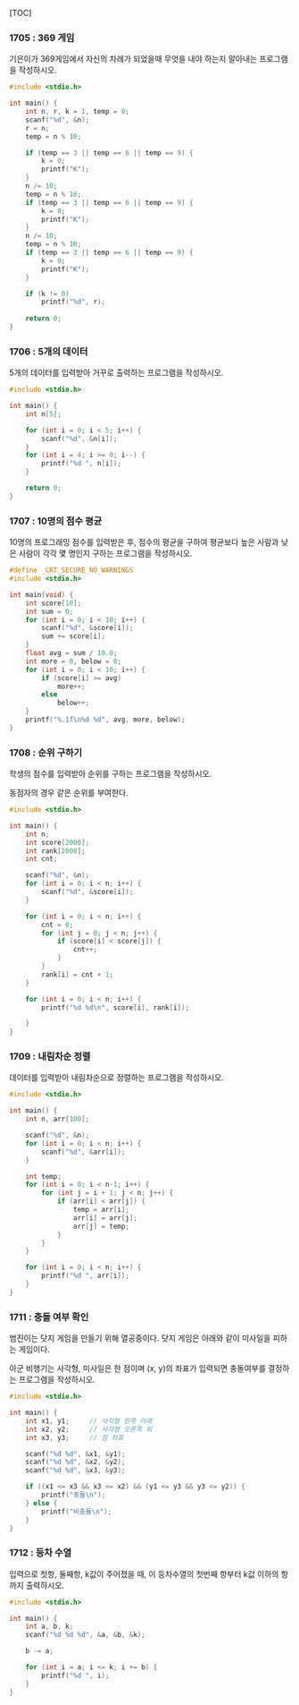 [TOC]

### 1705 : 369 게임

기은이가 369게임에서 자신의 차례가 되었을때 무엇을 내야 하는지 알아내는 프로그램을 작성하시오.

``` c
#include <stdio.h>

int main() {
	int n, r, k = 1, temp = 0;
	scanf("%d", &n);
	r = n;
	temp = n % 10;

	if (temp == 3 || temp == 6 || temp == 9) {
		k = 0;
		printf("K");
	}
	n /= 10;
	temp = n % 10;
	if (temp == 3 || temp == 6 || temp == 9) {
		k = 0;
		printf("K");
	}
	n /= 10;
	temp = n % 10;
	if (temp == 3 || temp == 6 || temp == 9) {
		k = 0;
		printf("K");
	}

	if (k != 0)
		printf("%d", r);
		
	return 0;
}
```

### 1706 : 5개의 데이터

5개의 데이터를 입력받아 거꾸로 출력하는 프로그램을 작성하시오.

``` c
#include <stdio.h>

int main() {
	int n[5];

	for (int i = 0; i < 5; i++) {
		scanf("%d", &n[i]);
	}
	for (int i = 4; i >= 0; i--) {
		printf("%d ", n[i]);
	}

	return 0;
}
```

### 1707 : 10명의 점수 평균

10명의 프로그래밍 점수를 입력받은 후, 점수의 평균을 구하여 평균보다 높은 사람과 낮은 사람이 각각 몇 명인지 구하는 프로그램을 작성하시오.

``` c
#define _CRT_SECURE_NO_WARNINGS
#include <stdio.h>

int main(void) {
	int score[10];
	int sum = 0;
	for (int i = 0; i < 10; i++) {
		scanf("%d", &score[i]);
		sum += score[i];
	}
	float avg = sum / 10.0;
	int more = 0, below = 0;
	for (int i = 0; i < 10; i++) {
		if (score[i] >= avg)
			more++;
		else
			below++;
	}
	printf("%.1f\n%d %d", avg, more, below);
}
```

### 1708 : 순위 구하기

학생의 점수를 입력받아 순위를 구하는 프로그램을 작성하시오.

동점자의 경우 같은 순위를 부여한다.

``` c
#include <stdio.h>

int main() {
	int n;
	int score[2000];
	int rank[2000];
	int cnt;

	scanf("%d", &n);
	for (int i = 0; i < n; i++) {
		scanf("%d", &score[i]);
	}

	for (int i = 0; i < n; i++) {
		cnt = 0;
		for (int j = 0; j < n; j++) {
			if (score[i] < score[j]) {
				cnt++;
			}
		}
		rank[i] = cnt + 1;
	}

	for (int i = 0; i < n; i++) { 
		printf("%d %d\n", score[i], rank[i]);

	}
}
```

### 1709 : 내림차순 정렬

데이터를 입력받아 내림차순으로 정렬하는 프로그램을 작성하시오.

``` c
#include <stdio.h>

int main() {
	int n, arr[100];

	scanf("%d", &n);
	for (int i = 0; i < n; i++) {
		scanf("%d", &arr[i]);
	}

	int temp;
	for (int i = 0; i < n-1; i++) {
		for (int j = i + 1; j < n; j++) {
			if (arr[i] < arr[j]) {
				temp = arr[i];
				arr[i] = arr[j];
				arr[j] = temp;
			}
		}
	}

	for (int i = 0; i < n; i++) {
		printf("%d ", arr[i]);
	}
}
```

### 1711 : 충돌 여부 확인

범진이는 닷지 게임을 만들기 위해 열공중이다. 닷지 게임은 아래와 같이 미사일을 피하는 게임이다.

아군 비행기는 사각형, 미사일은 한 점이며 (x, y)의 좌표가 입력되면 충돌여부를 결정하는 프로그램을 작성하시오.

``` c
#include <stdio.h>

int main() {
	int x1, y1;		// 사각형 왼쪽 아래
	int x2, y2;		// 사각형 오른쪽 위
	int x3, y3;		// 점 좌표

	scanf("%d %d", &x1, &y1);
	scanf("%d %d", &x2, &y2);
	scanf("%d %d", &x3, &y3);

	if ((x1 <= x3 && x3 <= x2) && (y1 <= y3 && y3 <= y2)) {
		printf("충돌\n");
	} else {
		printf("비충돌\n");
	}
}
```

### 1712 : 등차 수열

입력으로 첫항, 둘째항, k값이 주어졌을 때, 이 등차수열의 첫번째 항부터 k값 이하의 항까지 출력하시오.

``` c
#include <stdio.h>

int main() {
	int a, b, k;
	scanf("%d %d %d", &a, &b, &k);

	b -= a;

	for (int i = a; i <= k; i += b) {
		printf("%d ", i);
	}
}
```
